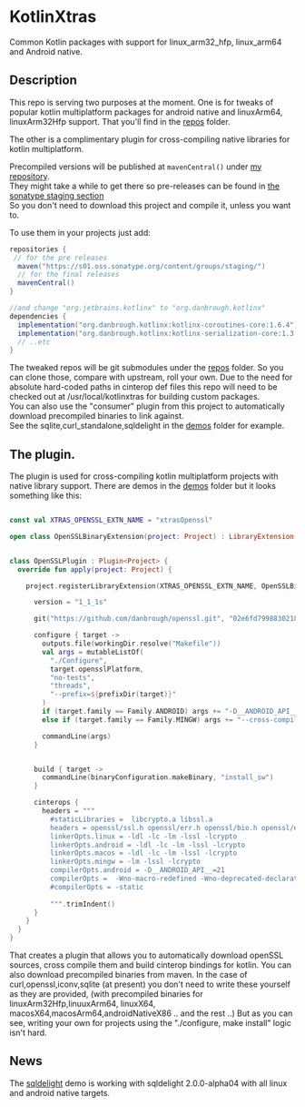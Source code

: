 # KotlinXtras

Common Kotlin packages with support for linux_arm32_hfp, linux_arm64 and Android native.


## Description

This repo is serving two purposes at the moment.
One is for tweaks of popular kotlin multiplatform packages for android native and linuxArm64, linuxArm32Hfp support.
That you'll find in the [repos](./repos/) folder.

The other is a complimentary plugin for cross-compiling native libraries for kotlin multiplatform.

Precompiled versions will be published at `mavenCentral()` under [my repository](https://repo.maven.apache.org/maven2/org/danbrough/).  
They might take a while to get there so pre-releases can be found in [the sonatype staging section](https://s01.oss.sonatype.org/content/groups/staging/org/danbrough/)  
So you don't need to download this project and compile it, unless you want to.  

To use them in your projects just add: 

```gradle 
repositories {
 // for the pre releases
  maven("https://s01.oss.sonatype.org/content/groups/staging/")
  // for the final releases
  mavenCentral()
}

//and change "org.jetbrains.kotlinx" to "org.danbrough.kotlinx"
dependencies {
  implementation("org.danbrough.kotlinx:kotlinx-coroutines-core:1.6.4")
  implementation("org.danbrough.kotlinx:kotlinx-serialization-core:1.3.3")
  // ..etc 
}
```

The tweaked repos will be git submodules under the [repos](./repos) folder.
So you can clone those, compare with upstream, roll your own.
Due to the need for absolute hard-coded paths in cinterop def files this repo will need to be checked out at /usr/local/kotlinxtras
for building custom packages.  
You can also use the "consumer" plugin from this project to automatically download precompiled binaries to link against.  
See the sqlite,curl_standalone,sqldelight in the [demos](./demos) folder for example.

## The plugin.

The plugin is used for cross-compiling kotlin multiplatform projects with native library support.
There are demos in the [demos](./demos/) folder but it looks something like this:  

```kotlin

const val XTRAS_OPENSSL_EXTN_NAME = "xtrasOpenssl"

open class OpenSSLBinaryExtension(project: Project) : LibraryExtension(project, "openssl")


class OpenSSLPlugin : Plugin<Project> {
  override fun apply(project: Project) {

    project.registerLibraryExtension(XTRAS_OPENSSL_EXTN_NAME, OpenSSLBinaryExtension::class.java) {

      version = "1_1_1s"

      git("https://github.com/danbrough/openssl.git", "02e6fd7998830218909cbc484ca054c5916fdc59")

      configure { target ->
        outputs.file(workingDir.resolve("Makefile"))
        val args = mutableListOf(
          "./Configure",
          target.opensslPlatform,
          "no-tests",
          "threads",
          "--prefix=${prefixDir(target)}"
        )
        if (target.family == Family.ANDROID) args += "-D__ANDROID_API__=21"
        else if (target.family == Family.MINGW) args += "--cross-compile-prefix=${target.hostTriplet}-"

        commandLine(args)
      }


      build { target ->
        commandLine(binaryConfiguration.makeBinary, "install_sw")
      }

      cinterops {
        headers = """
          #staticLibraries =  libcrypto.a libssl.a
          headers = openssl/ssl.h openssl/err.h openssl/bio.h openssl/evp.h
          linkerOpts.linux = -ldl -lc -lm -lssl -lcrypto
          linkerOpts.android = -ldl -lc -lm -lssl -lcrypto
          linkerOpts.macos = -ldl -lc -lm -lssl -lcrypto
          linkerOpts.mingw = -lm -lssl -lcrypto
          compilerOpts.android = -D__ANDROID_API__=21
          compilerOpts =  -Wno-macro-redefined -Wno-deprecated-declarations  -Wno-incompatible-pointer-types-discards-qualifiers
          #compilerOpts = -static
          
          """.trimIndent()
      }
    }
  }
}
```

That creates a plugin that allows you to automatically download openSSL sources, cross compile them 
and build cinterop bindings for kotlin.
You can also download precompiled binaries from maven.
In the case of curl,openssl,iconv,sqlite (at present) you don't need to write these yourself as they
are provided, (with precompiled binaries for linuxArm32Hfp,linuuxArm64, linuxX64, macosX64,macosArm64,androidNativeX86 .. and the rest ..)
But as you can see, writing your own for projects using the "./configure, make install" logic isn't hard.




## News


The [sqldelight](./demos/sqldelight) demo is working with sqldelight 2.0.0-alpha04 with all linux and android native targets.









